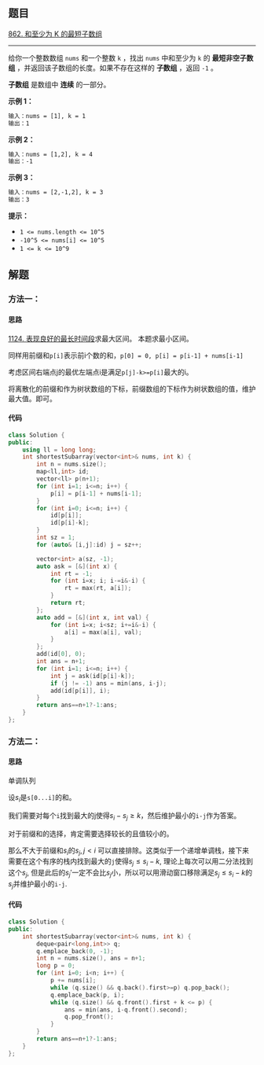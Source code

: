 ## 题目

[862. 和至少为 K 的最短子数组](https://leetcode.cn/problems/shortest-subarray-with-sum-at-least-k/)

---

给你一个整数数组 `nums` 和一个整数 `k` ，找出 `nums` 中和至少为 `k` 的 **最短非空子数组** ，并返回该子数组的长度。如果不存在这样的 **子数组** ，返回 `-1` 。

**子数组** 是数组中 **连续** 的一部分。

  

**示例 1：**

```txt
输入：nums = [1], k = 1
输出：1
```

**示例 2：**

```txt
输入：nums = [1,2], k = 4
输出：-1
```

**示例 3：**

```txt
输入：nums = [2,-1,2], k = 3
输出：3
```
  

**提示：**

-   `1 <= nums.length <= 10^5`
-   `-10^5 <= nums[i] <= 10^5`
-   `1 <= k <= 10^9`

  

## 解题

### 方法一：

#### 思路
[1124. 表现良好的最长时间段](https://leetcode.cn/problems/longest-well-performing-interval/)求最大区间。
本题求最小区间。

同样用前缀和`p[i]`表示前i个数的和，`p[0] = 0, p[i] = p[i-1] + nums[i-1]`

考虑区间右端点j的最优左端点i是满足`p[j]-k>=p[i]`最大的i。

将离散化的前缀和作为树状数组的下标，前缀数组的下标作为树状数组的值，维护最大值。即可。

#### 代码

```cpp
class Solution {
public:
    using ll = long long;
    int shortestSubarray(vector<int>& nums, int k) {
        int n = nums.size();
        map<ll,int> id;
        vector<ll> p(n+1);
        for (int i=1; i<=n; i++) {
            p[i] = p[i-1] + nums[i-1];
        }
        for (int i=0; i<=n; i++) {
            id[p[i]];
            id[p[i]-k];
        }
        int sz = 1;
        for (auto& [i,j]:id) j = sz++;

        vector<int> a(sz, -1);
        auto ask = [&](int x) {
            int rt = -1;
            for (int i=x; i; i-=i&-i) {
                rt = max(rt, a[i]);
            }
            return rt;
        };
        auto add = [&](int x, int val) {
            for (int i=x; i<sz; i+=i&-i) {
                a[i] = max(a[i], val);
            }
        };
        add(id[0], 0);
        int ans = n+1;
        for (int i=1; i<=n; i++) {
            int j = ask(id[p[i]-k]);
            if (j != -1) ans = min(ans, i-j);
            add(id[p[i]], i);
        }
        return ans==n+1?-1:ans;
    }
};

```
### 方法二：

#### 思路

单调队列

设$s_i$是`s[0...i]`的和。

我们需要对每个`i`找到最大的j使得$s_i-s_j\ge k$，然后维护最小的`i-j`作为答案。

对于前缀和的选择，肯定需要选择较长的且值较小的。

那么不大于前缀和$s_i$的$s_j, j < i$ 可以直接排除。这类似于一个递增单调栈，接下来需要在这个有序的栈内找到最大的`j`使得$s_j \le s_i-k$, 理论上每次可以用二分法找到这个$s_j$, 但是此后的$s_j'$一定不会比$s_j$小，所以可以用滑动窗口移除满足$s_j \le s_i-k$的$s_j$并维护最小的`i-j`.


#### 代码

```cpp
class Solution {
public:
    int shortestSubarray(vector<int>& nums, int k) {
        deque<pair<long,int>> q;
        q.emplace_back(0, -1);
        int n = nums.size(), ans = n+1;
        long p = 0;
        for (int i=0; i<n; i++) {
            p += nums[i];
            while (q.size() && q.back().first>=p) q.pop_back();
            q.emplace_back(p, i);
            while (q.size() && q.front().first + k <= p) {
                ans = min(ans, i-q.front().second);
                q.pop_front();
            }
        }
        return ans==n+1?-1:ans;
    }
};
```
